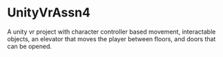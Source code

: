 # UnityVrAssn4
A unity vr project with character controller based movement, interactable objects, an elevator that moves the player between floors, and doors that can be opened.
